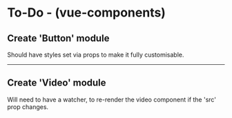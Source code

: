 # To-Do - (vue-components)

## Create 'Button' module
Should have styles set via props to make it fully customisable.

---

## Create 'Video' module
Will need to have a watcher, to re-render the video component if the 'src' prop changes.

